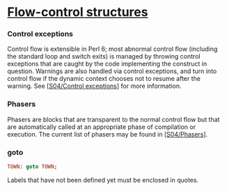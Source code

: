 [1]: https://rosettacode.org/wiki/Flow-control_structures

# [Flow-control structures][1]

### Control exceptions



Control flow is extensible in Perl 6; most abnormal control flow (including the standard loop and switch exits) is managed by throwing control exceptions that are caught by the code implementing the construct in question. Warnings are also handled via control exceptions, and turn into control flow if the dynamic context chooses not to resume after the warning. See [[S04/Control exceptions](http://perlcabal.org/syn/S04.html#Control_Exceptions)] for more information.



### Phasers



Phasers are blocks that are transparent to the normal control flow but that are automatically called at an appropriate phase of compilation or execution. The current list of phasers may be found in [[S04/Phasers](http://perlcabal.org/syn/S04.html#Phasers)].



### goto

```raku
TOWN: goto TOWN;
```


Labels that have not been defined yet must be enclosed in quotes.